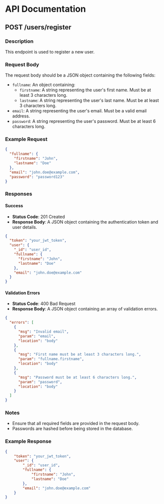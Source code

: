 
# API Documentation

## POST /users/register

### Description
This endpoint is used to register a new user.

### Request Body
The request body should be a JSON object containing the following fields:
- `fullname`: An object containing:
  - `firstname`: A string representing the user's first name. Must be at least 3 characters long.
  - `lastname`: A string representing the user's last name. Must be at least 3 characters long.
- `email`: A string representing the user's email. Must be a valid email address.
- `password`: A string representing the user's password. Must be at least 6 characters long.

### Example Request
```json
{
  "fullname": {
    "firstname": "John",
    "lastname": "Doe"
  },
  "email": "john.doe@example.com",
  "password": "password123"
}
```

### Responses

#### Success
- **Status Code**: 201 Created
- **Response Body**: A JSON object containing the authentication token and user details.
```json
{
  "token": "your_jwt_token",
  "user": {
    "_id": "user_id",
    "fullname": {
      "firstname": "John",
      "lastname": "Doe"
    },
    "email": "john.doe@example.com"
  }
}
```

#### Validation Errors
- **Status Code**: 400 Bad Request
- **Response Body**: A JSON object containing an array of validation errors.
```json
{
  "errors": [
    {
      "msg": "Invalid email",
      "param": "email",
      "location": "body"
    },
    {
      "msg": "First name must be at least 3 characters long.",
      "param": "fullname.firstname",
      "location": "body"
    },
    {
      "msg": "Password must be at least 6 characters long.",
      "param": "password",
      "location": "body"
    }
  ]
}
```

### Notes
- Ensure that all required fields are provided in the request body.
- Passwords are hashed before being stored in the database.

### Example Response
```json
{
    "token": "your_jwt_token",
    "user": {
        "_id": "user_id",
        "fullname": {
            "firstname": "John",
            "lastname": "Doe"
        },
        "email": "john.doe@example.com"
    }
}
```
